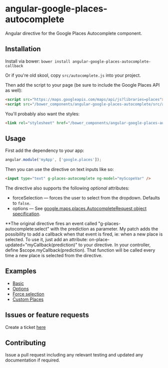 angular-google-places-autocomplete
================

Angular directive for the Google Places Autocomplete component.

Installation
------------

Install via bower: `bower install angular-google-places-autocomplete-callback`

Or if you're old skool, copy `src/autocomplete.js` into your project.

Then add the script to your page (be sure to include the Google Places API as well):

```html
<script src="https://maps.googleapis.com/maps/api/js?libraries=places"></script>
<script src="/bower_components/angular-google-places-autocomplete/src/autocomplete.js"></script>
```

You'll probably also want the styles:

```html
<link rel="stylesheet" href="/bower_components/angular-google-places-autocomplete/src/autocomplete.css">
```

Usage
-----

First add the dependency to your app:

```javascript
angular.module('myApp', ['google.places']);
```

Then you can use the directive on text inputs like so:

```html
<input type="text" g-places-autocomplete ng-model="myScopeVar" />
```

The directive also supports the following _optional_ attributes:

* forceSelection &mdash; forces the user to select from the dropdown. Defaults to `false`.
* options &mdash; See [google.maps.places.AutocompleteRequest object specification](https://developers.google.com/maps/documentation/javascript/reference#AutocompletionRequest).

**The original directive fires an event called "g-places-autocomplete:select" with the prediction as parameter. My patch adds the possibility to add a callback when that event is fired, ie: when a new place is selected.
To use it, just add an attribute: on-place-updated="myCallback(prediction)" to your directive. In your controller, define $scope.myCallback(prediction). That function will be called every time a new place is selected from the directive.

Examples
--------

* [Basic](example/basic.html)
* [Options](example/options.html)
* [Force selection](example/force-selection.html)
* [Custom Places](example/custom-places.html)

Issues or feature requests
--------------------------

Create a ticket [here](https://github.com/kuhnza/angular-google-places-autocomplete/issues)

Contributing
------------

Issue a pull request including any relevant testing and updated any documentation if required.
